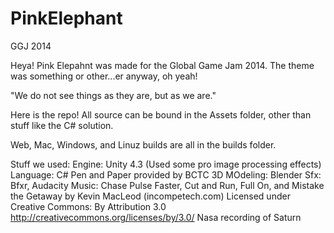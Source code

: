PinkElephant
============

GGJ 2014

Heya! Pink Elepahnt was made for the Global Game Jam 2014. The theme was something or other...er anyway, oh yeah!

"We do not see things as they are, but as we are."

Here is the repo!  All source can be bound in the Assets folder, other than stuff like the C# solution.

Web, Mac, Windows, and Linuz builds are all in the builds folder.

Stuff we used:
Engine: Unity 4.3 (Used some pro image processing effects)
Language: C#
Pen and Paper provided by BCTC
3D MOdeling: Blender
Sfx: Bfxr, Audacity
Music: Chase Pulse Faster, Cut and Run, Full On, and Mistake the Getaway by Kevin MacLeod (incompetech.com) 
        Licensed under Creative Commons: By Attribution 3.0
        http://creativecommons.org/licenses/by/3.0/
        Nasa recording of Saturn
